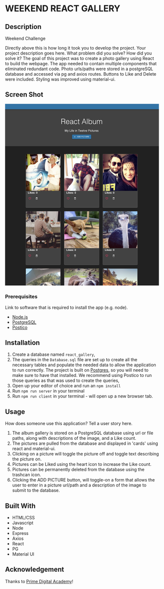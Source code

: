 # WEEKEND REACT GALLERY

## Description
Weekend Challenge

Directly above this is how long it took you to develop the project. Your project description goes here. What problem did you solve? How did you solve it? 
The goal of this project was to create a photo gallery using React to build the webpage.  The app needed to contain multiple components that eliminated redundant code.  Photo urls/paths were stored in a postgreSQL database and accessed via pg and axios routes.  Buttons to Like and Delete were included.  Styling was improved using material-ui.

## Screen Shot

![Project Screen Shot](./public/images/ScreenShot.png)

### Prerequisites

Link to software that is required to install the app (e.g. node).

- [Node.js](https://nodejs.org/en/)
- [PostgreSQL](https://www.postgresql.org/)
- [Postico](https://eggerapps.at/postico/)

## Installation

1. Create a database named `react_gallery`,
2. The queries in the `Database.sql` file are set up to create all the necessary tables and populate the needed data to allow the application to run correctly. The project is built on [Postgres](https://www.postgresql.org/download/), so you will need to make sure to have that installed. We recommend using Postico to run those queries as that was used to create the queries, 
3. Open up your editor of choice and run an `npm install`
4. Run `npm run server` in your terminal
5. Run `npm run client` in your terminal - will open up a new browser tab.

## Usage
How does someone use this application? Tell a user story here.

1. The album gallery is stored on a PostgreSQL database using url or file paths, along with descriptions of the image, and a Like count.
2. The pictures are pulled from the database and displayed in 'cards' using react and material-ui.
3. Clicking on a picture will toggle the picture off and toggle text describing the picture on.
4. Pictures can be Liked using the heart icon to increase the Like count.
5. Pictures can be permanently deleted from the database using the trashcan icon.
6. Clicking the ADD PICTURE button, will toggle-on a form that allows the user to enter in a picture url/path and a description of the image to submit to the database.


## Built With

- HTML/CSS
- Javascript
- Node
- Express
- Axios
- React
- PG
- Material UI

## Acknowledgement
Thanks to [Prime Digital Academy](www.primeacademy.io)!
